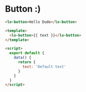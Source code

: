 # Button :)

```html
<lo-button>Hello Dude</lo-button>
```

```html
<template>
  <lo-button>{{ text }}</lo-button>
</template>

<script>
  export default {
    data() {
      return {
        text: 'Default text'
      }
    }
  }
</script>
```